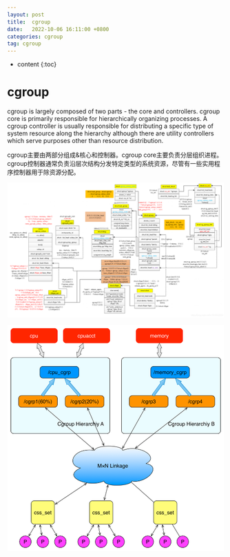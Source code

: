 ```yaml
---
layout: post
title:  cgroup
date:   2022-10-06 16:11:00 +0800
categories: cgroup
tag: cgroup
---
```


* content
{:toc}

# cgroup



cgroup is largely composed of two parts - the core and controllers. cgroup core is primarily responsible for hierarchically organizing processes.  A cgroup controller is usually responsible for distributing a specific type of system resource along the hierarchy although there are utility controllers which serve purposes other than resource distribution.

cgroup主要由两部分组成&核心和控制器。cgroup core主要负责分层组织进程。cgroup控制器通常负责沿层次结构分发特定类型的系统资源，尽管有一些实用程序控制器用于除资源分配。

![img](cgroup.assets/watermark,type_ZmFuZ3poZW5naGVpdGk,shadow_10,text_aHR0cHM6Ly9ibG9nLmNzZG4ubmV0L2h1MTYxMDU1MjMzNg==,size_16,color_FFFFFF,t_70.png)

![cgroups层级结构示意图](cgroup.assets/3982f44c.png)



